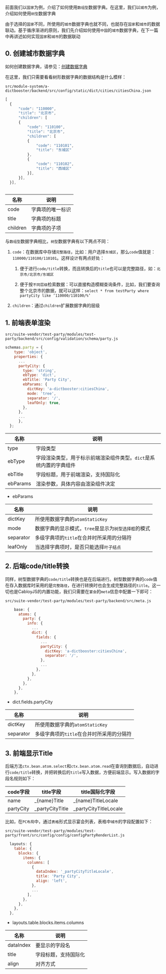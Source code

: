 前面我们以`国家`为例，介绍了如何使用`数组型`数据字典。在这里，我们以`城市`为例，介绍如何使用`树型`数据字典

由于选择的`国家`不同，所使用的`城市`数据字典也就不同，也就存在`国家`和`城市`的数据联动。基于循序渐进的原则，我们先介绍如何使用`中国`的`城市`数据字典，在下一篇中再讲述如何实现`国家`和`城市`的数据联动

## 0. 创建城市数据字典

如何创建数据字典，请参见：[创建数据字典](https://cabloy.com/zh-cn/articles/dict-create.html)

在这里，我们只需要看看树形数据字典的数据结构是什么模样：

`src/module-system/a-dictbooster/backend/src/config/static/dict/cities/citiesChina.json`

``` javascript
[
  {
      "code": "110000",
      "title": "北京市",
      "children": [
      {
          "code": "110100",
          "title": "北京市",
          "children": [
          {
              "code": "110101",
              "title": "东城区"
          },
          {
              "code": "110102",
              "title": "西城区"
          }],
      }],
  }],  
            
```

| 名称 | 说明 |
|----|----|
| code | 字典项的唯一标识 |
| title | 字典项的标题 |
| children | 字典项的子项 |

与`数组型`数据字典相比，`树型`数据字典有以下两点不同：

1. `code`：在数据库中存储`完整路径`，比如：用户选择`东城区`，那么`code`值就是：`110000/110100/110101`。这样设计有两点好处：

   1. 便于进行`code/title`转换，而且转换后的`title`也可以是完整路径，如：`北京市/北京市/东城区`

   2. 便于按`不同层级`检索数据：可以直接构造模糊查询条件，比如，我们要查询整个北京市的数据，就可以这样：`select * from testParty where partyCity like ‘110000/110100/%‘`

2. `children`：通过`children`扩展数据字典的层级

## 1. 前端表单渲染

`src/suite-vendor/test-party/modules/test-party/backend/src/config/validation/schema/party.js`

``` javascript
schemas.party = {
    type: 'object',
    properties: {
      ...
      partyCity: {
        type: 'string',
        ebType: 'dict',
        ebTitle: 'Party City',
        ebParams: {
          dictKey: 'a-dictbooster:citiesChina',
          mode: 'tree',
          separator: '/',
          leafOnly: true,
        },
      },
      ...
      },
  };
```

| 名称 | 说明 |
|----|----|
| type | 字段类型 |
| ebType | 字段渲染类型，用于标示前端渲染组件类型。`dict`是系统内置的字典组件 |
| ebTitle | 字段标题，用于前端渲染，支持国际化 |
| ebParams | 渲染参数，具体内容由渲染组件决定 |

* ebParams

| 名称 | 说明 |
|----|----|
| dictKey | 所使用数据字典的`atomStaticKey` |
| mode | 数据字典的显示模式，`tree`是显示为`树型选择框`的模式 |
| separator | 多级字典项的`title`在合并时所采用的分隔符 |
| leafOnly | 当选择字典项时，是否只能选择`叶子结点` |

## 2. 后端code/title转换

同样，树型数据字典的`code/title`转换也是在后端进行。树型数据字典的`code`值在存入数据库时采用的是`完整路径`，在进行转换时也会生成完整路径的`title`。这一切也是CabloyJS的内置功能，我们只需要在`宴会`的`meta`信息中配置一下即可：

`src/suite-vendor/test-party/modules/test-party/backend/src/meta.js`

``` javascript
    base: {
      atoms: {
        party: {
          info: {
            ...
            dict: {
              fields: {
                ...
                partyCity: {
                  dictKey: 'a-dictbooster:citiesChina',
                  separator: '/',
                },
                ...
              },
            },
          },
        },
      },
    },
```

* dict.fields.partyCity

| 名称 | 说明 |
|----|----|
| dictKey | 所使用数据字典的`atomStaticKey` |
| separator | 多级字典项的`title`在合并时所采用的分隔符 |

## 3. 前端显示Title

后端方法`ctx.bean.atom.select`和`ctx.bean.atom.read`在查询到数据后，自动进行`code/title`转换，并把转换后的`title`写入数据，方便前端显示。写入数据的字段名规则如下：

| code字段 | title字段 | title国际化字段 |
|----|----|----|
| name | \_{name}Title | \_{name}TitleLocale |
| partyCity | \_partyCityTitle | \_partyCityTitleLocale |

比如，在`PC布局`中，通过`表格`形式显示宴会列表，表格中`城市`的字段配置如下：

`src/suite-vendor/test-party/modules/test-party/front/src/config/config/configPartyRenderList.js`

``` javascript
  layouts: {
    table: {
      blocks: {
        items: {
          columns: [
            {
              dataIndex: '_partyCityTitleLocale',
              title: 'Party City',
              align: 'left',
            },
            ...
          ],
        },
      },
    },
  },
```

* layouts.table.blocks.items.columns

| 名称 | 说明 |
|----|----|
| dataIndex | 要显示的字段名 |
| title | 字段标题，支持国际化 |
| align | 对齐方式 |

